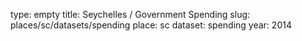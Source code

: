 type: empty
title: Seychelles / Government Spending
slug: places/sc/datasets/spending
place: sc
dataset: spending
year: 2014
